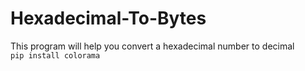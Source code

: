 # Hexadecimal-To-Bytes
This program will help you convert a hexadecimal number to decimal  
```pip install colorama```
